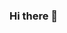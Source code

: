 ### Hi there 👋

<!--
**Kenzi-space/Kenzi-space** is a ✨ _special_ ✨ repository because its `README.md` (this file) appears on your GitHub profile.



[![Discord](https://discord.c99.nl/widget/theme-1/552492140270452736.png)](https://discord.com/users/552492140270452736)

![Todoroki](https://encrypted-tbn0.gstatic.com/images?q=tbn:ANd9GcSfQiT7EQ48IWp2apDrTjbiiFENDDD9VXisXA&usqp=CAU)

### 🌸 My name is **Jovantri** 
> Here Some QnA
- 🔭 I’m currently working on todoroki shouto developer bot discord
- 🌱 I’m currently learning English and Russian Language
- 🤔 I’m looking for help with my friend
- 💬 Ask me about my bot lol
- 📫 How to reach me : just studying 

## 🌸 My Github Stats

![a](https://github-readme-stats.vercel.app/api?username=Joovzx&show_icons=true&theme=yeblu)
![b](https://github-readme-stats.vercel.app/api/top-langs/?username=Joovzx&layout=compact&show_icons=true&theme=yeblu)
